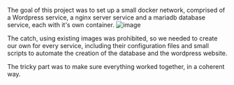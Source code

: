 The goal of this project was to set up a small docker network, comprised of a Wordpress service, a nginx server service and a mariadb database service, each with it's own container.
![image](https://github.com/TheOdd23/Inception/assets/100093373/82fbc93d-1c45-474a-81d2-af7cef4d1d12)

The catch, using existing images was prohibited, so we needed to create our own for every service, including their configuration files and small scripts to automate the creation of the database and the wordpress website.

The tricky part was to make sure everything worked together, in a coherent way.

